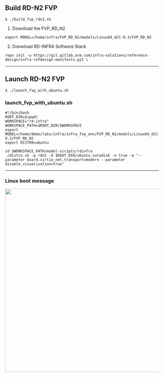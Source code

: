 ## Build RD-N2 FVP

```
$ ./build_fvp_rdn2.sh
```

1. Download the FVP_RD_N2

```
export MODEL=/home/infra/FVP_RD_N2/models/Linux64_GCC-9.3/FVP_RD_N2
```

2. Donwload RD-INFRA Software Stack
```
repo init -u https://git.gitlab.arm.com/infra-solutions/reference-design/infra-refdesign-manifests.git \
```

---
## Launch RD-N2 FVP

```
$ ./launch_fvp_with_ubuntu.sh
```

### launch_fvp_with_ubuntu.sh
```
#!/bin/bash
ROOT_DIR=$(pwd)
WORKSPACE="rd-infra"
WORKSPACE_PATH=$ROOT_DIR/$WORKSPACE
export MODEL=/home/demo/labs/infra/infra_fvp_ann/FVP_RD_N2/models/Linux64_GCC-9.3/FVP_RD_N2
export DISTRO=ubuntu

cd $WORKSPACE_PATH/model-scripts/rdinfra
./distro.sh -p rdn2 -d $ROOT_DIR/ubuntu.satadisk -n true -a "--parameter board.virtio_net.transport=modern --parameter disable_visualisation=true"
```
---
### Linux boot message

<img src="https://github.com/user-attachments/assets/022002ad-8d94-4096-ae09-b8a6d94f9e37" width=600>
